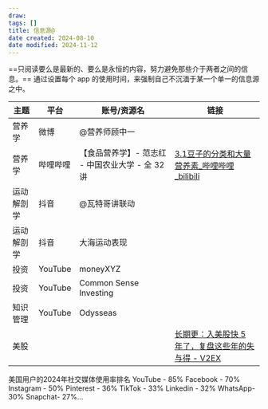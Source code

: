 ```yaml
---
draw:
tags: []
title: 信息源@
date created: 2024-08-10
date modified: 2024-11-12
---
```

==只阅读要么是最新的、要么是永恒的内容，努力避免那些介于两者之间的信息。==
通过设置每个 app 的使用时间，来强制自己不沉湎于某一个单一的信息源之中。


| 主题    | 平台      | 账号/资源名                         | 链接                                                                                                                           |
| ----- | ------- | ------------------------------ | ---------------------------------------------------------------------------------------------------------------------------- |
| 营养学   | 微博      | @营养师顾中一                        |                                                                                                                              |
| 营养学   | 哔哩哔哩    |【食品营养学】- 范志红 - 中国农业大学 - 全 32 讲 | [3.1豆子的分类和大量营养素_哔哩哔哩_bilibili](https://www.bilibili.com/video/BV1yt411i7by/?p=10&vd_source=dea414ee2d39e74f662ceec0edffdf24) |
| 运动解剖学 | 抖音      | @瓦特哥讲联动                        |                                                                                                                              |
| 运动解剖学 | 抖音      | 大海运动表现                         |                                                                                                                              |
| 投资    | YouTube | moneyXYZ                       |                                                                                                                              |
| 投资    | YouTube | Common Sense Investing         |                                                                                                                              |
| 知识管理  | YouTube | Odysseas                       |                                                                                                                              |
| 美股    |         |                                | [长期更：入美股快 5 年了，复盘这些年的失与得 - V2EX](https://www.v2ex.com/t/941650)                                                              |

美国用户的2024年社交媒体使用率排名
YouTube - 85% 
Facebook - 70% 
Instagram - 50% 
Pinterest - 36% 
TikTok - 33% 
Linkedin - 32% 
WhatsApp- 30% 
Snapchat- 27%...